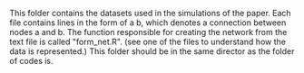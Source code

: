 This folder contains the datasets used in the simulations of the paper. 
Each file contains lines in the form of a b, which denotes a connection between nodes a and b. 
The function responsible for creating the network from the text file is called "form_net.R".
(see one of the files to understand how the data is represented.)
This folder should be in the same director as the folder of codes is. 
